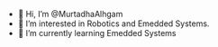 - 👋 Hi, I’m @MurtadhaAlhgam
- 👀 I’m interested in Robotics and Emedded Systems.
- 🌱 I’m currently learning Emedded Systems


<!---
MurtadhaAlhgam/MurtadhaAlhgam is a ✨ special ✨ repository because its `README.md` (this file) appears on your GitHub profile.
You can click the Preview link to take a look at your changes.
--->
